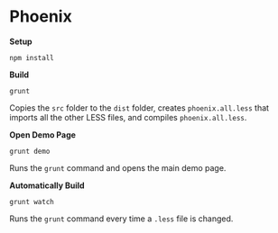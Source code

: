 # Phoenix
**Setup**

    npm install


**Build** 

    grunt
    
Copies the `src` folder to the `dist` folder, creates `phoenix.all.less` that imports all the other LESS files, and compiles `phoenix.all.less`.

**Open Demo Page**

    grunt demo
    
Runs the `grunt` command and opens the main demo page.

**Automatically Build**

    grunt watch
    
Runs the `grunt` command every time a `.less` file is changed.
